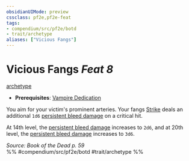 ```yaml
---
obsidianUIMode: preview
cssclass: pf2e,pf2e-feat
tags:
- compendium/src/pf2e/botd
- trait/archetype
aliases: ["Vicious Fangs"]
---
```

# Vicious Fangs  *Feat 8*  
[archetype](/rules/traits/archetype.md)  

- **Prerequisites**: [Vampire Dedication](/compendium/feats/vampire-dedication-botd.md)

You aim for your victim's prominent arteries. Your fangs [Strike](/rules/actions/strike.md) deals an additional `1d6` [persistent bleed damage](/rules/conditions.md#Persistent%20Damage) on a critical hit.

At 14th level, the [persistent bleed damage](/rules/conditions.md#Persistent%20Damage) increases to `2d6`, and at 20th level, the [persistent bleed damage](/rules/conditions.md#Persistent%20Damage) increases to `3d6`.

*Source: Book of the Dead p. 59*  
%% #compendium/src/pf2e/botd #trait/archetype %%